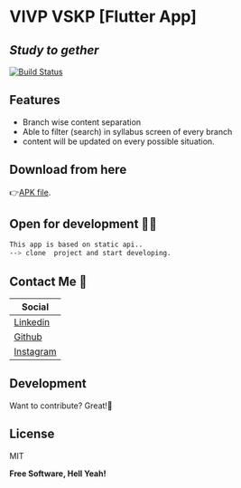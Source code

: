 # VIVP VSKP [Flutter App]
## _Study to gether_


[![Build Status](https://travis-ci.org/joemccann/dillinger.svg?branch=master)](https://travis-ci.org/joemccann/dillinger)

## Features 

- Branch wise content separation
- Able to filter (search) in syllabus screen of every branch
- content will be updated on every possible situation.


## Download from here
 👉[APK file](https://drive.google.com/file/d/1-6eDbtfkxzFuV3VBqaCvy_00W85Dc4tk/view?usp=share_link).
## Open for development  👩‍💻

```sh
This app is based on static api..
--> clone  project and start developing.
```


## Contact Me 🛂

| Social |
| ------ | 
| [Linkedin](https://www.linkedin.com/in/meesala-pavan-kumar-015472230/)
| [Github](https://github.com/pavan6476252)
| [Instagram](https://www.instagram.com/pavan_kumar_bluetick/)


## Development

Want to contribute? Great!👏

## License

MIT

**Free Software, Hell Yeah!**


 
